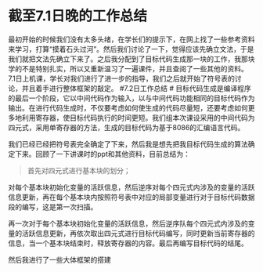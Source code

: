 # 截至7.1日晚的工作总结 #
最初开始的时候我们没有太多头绪，在学长们的提示下，在网上找了一些参考资料来学习，打算“摸着石头过河”。然后我们讨论了一下，觉得应该先确立文法，于是我们就把文法先确立下来了。之后我分配到了目标代码生成那一块的工作，我那块学的不是特别扎实，所以又重新温习了一遍课件，并且查阅了一些其他的资料。
7.1日上机课，学长对我们进行了进一步的指导，我们之后就开始了符号表的讨论，并且着手进行整体框架的敲定。
#7.2日工作总结  #
目标代码生成是编译程序的最后一个阶段，它以中间代码作为输入，以与中间代码功能相同的目标代码作为输出。在进行代码生成时，不仅要考虑如何使生成的代码尽量短，还要考虑如何更多地利用寄存器，使目标代码执行的时间更短。我们组本次课设采用的中间代码为四元式，采用单寄存器的方法，生成的目标代码为基于8086的汇编语言代码。

我们已经已经把符号表完全确定了下来，然后我是想先把我目标代码生成的算法确定下来。回顾了一下讲课时的ppt和其他资料，目前总结为：
> 首先对四元式进行基本块的划分；
> 
对每个基本块初始化变量的活跃信息，然后逆序对每个四元式内涉及的变量的活跃信息更新，再在每个基本块内按照符号表中对应的局部变量进行对于目标代码数据段的编写，这是第一次扫描。
>
再一次对于每个基本块初始化变量的活跃信息，然后逆序队每个四元式内涉及的变量的活跃信息更新，再依次取出四元式进行目标代码编写，同时更新当前寄存器的信息，当一个基本块结束时，释放寄存器的内容。最后再编写目标代码的结尾。

然后我进行了一些大体框架的搭建